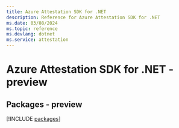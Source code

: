 ```yaml
---
title: Azure Attestation SDK for .NET
description: Reference for Azure Attestation SDK for .NET
ms.date: 03/08/2024
ms.topic: reference
ms.devlang: dotnet
ms.service: attestation
---
```

# Azure Attestation SDK for .NET - preview
## Packages - preview
[!INCLUDE [packages](attestation-index.md)]